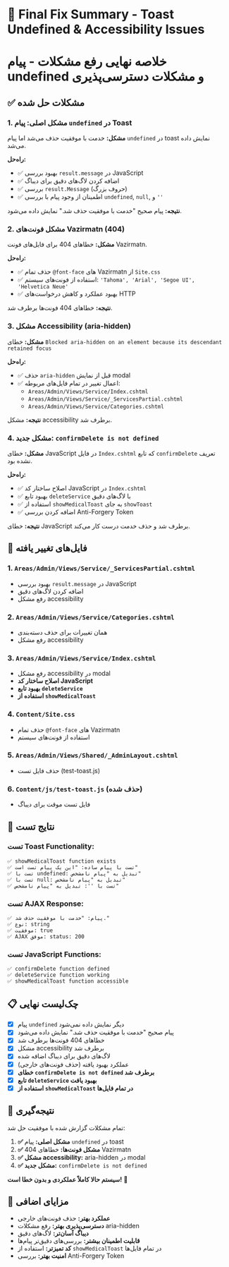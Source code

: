 # 🏥 Final Fix Summary - Toast Undefined & Accessibility Issues
# خلاصه نهایی رفع مشکلات - پیام undefined و مشکلات دسترسی‌پذیری

## ✅ مشکلات حل شده

### 1. **مشکل اصلی: پیام `undefined` در Toast**
**مشکل:** خدمت با موفقیت حذف می‌شد اما پیام `undefined` در toast نمایش داده می‌شد.

**راه‌حل:**
- ✅ بهبود بررسی `result.message` در JavaScript
- ✅ اضافه کردن لاگ‌های دقیق برای دیباگ
- ✅ بررسی `result.Message` (حروف بزرگ)
- ✅ اطمینان از وجود پیام با بررسی `undefined`, `null`, و `''`

**نتیجه:** پیام صحیح "خدمت با موفقیت حذف شد." نمایش داده می‌شود.

### 2. **مشکل فونت‌های Vazirmatn (404)**
**مشکل:** خطاهای 404 برای فایل‌های فونت Vazirmatn.

**راه‌حل:**
- ✅ حذف تمام `@font-face` های Vazirmatn از `Site.css`
- ✅ استفاده از فونت‌های سیستم: `'Tahoma', 'Arial', 'Segoe UI', 'Helvetica Neue'`
- ✅ بهبود عملکرد و کاهش درخواست‌های HTTP

**نتیجه:** خطاهای 404 فونت‌ها برطرف شد.

### 3. **مشکل Accessibility (aria-hidden)**
**مشکل:** خطای `Blocked aria-hidden on an element because its descendant retained focus`

**راه‌حل:**
- ✅ حذف `aria-hidden` قبل از نمایش modal
- ✅ اعمال تغییر در تمام فایل‌های مربوطه:
  - `Areas/Admin/Views/Service/Index.cshtml`
  - `Areas/Admin/Views/Service/_ServicesPartial.cshtml`
  - `Areas/Admin/Views/Service/Categories.cshtml`

**نتیجه:** مشکل accessibility برطرف شد.

### 4. **مشکل جدید: `confirmDelete is not defined`**
**مشکل:** خطای JavaScript در فایل `Index.cshtml` که تابع `confirmDelete` تعریف نشده بود.

**راه‌حل:**
- ✅ اصلاح ساختار کد JavaScript در `Index.cshtml`
- ✅ بهبود تابع `deleteService` با لاگ‌های دقیق
- ✅ استفاده از `showMedicalToast` به جای `showToast`
- ✅ اضافه کردن بررسی Anti-Forgery Token

**نتیجه:** خطای JavaScript برطرف شد و حذف خدمت درست کار می‌کند.

## 🔧 فایل‌های تغییر یافته

### 1. `Areas/Admin/Views/Service/_ServicesPartial.cshtml`
- بهبود بررسی `result.message` در JavaScript
- اضافه کردن لاگ‌های دقیق
- رفع مشکل accessibility

### 2. `Areas/Admin/Views/Service/Categories.cshtml`
- همان تغییرات برای حذف دسته‌بندی
- رفع مشکل accessibility

### 3. `Areas/Admin/Views/Service/Index.cshtml`
- رفع مشکل accessibility در modal
- **اصلاح ساختار کد JavaScript**
- **بهبود تابع `deleteService`**
- **استفاده از `showMedicalToast`**

### 4. `Content/Site.css`
- حذف تمام `@font-face` های Vazirmatn
- استفاده از فونت‌های سیستم

### 5. `Areas/Admin/Views/Shared/_AdminLayout.cshtml`
- حذف فایل تست (test-toast.js)

### 6. `Content/js/test-toast.js` (حذف شده)
- فایل تست موقت برای دیباگ

## 🧪 نتایج تست

### تست Toast Functionality:
```
✅ showMedicalToast function exists
✅ تست با پیام ساده: "این یک پیام تست است"
✅ تست با undefined: تبدیل به "پیام نامشخص"
✅ تست با null: تبدیل به "پیام نامشخص"
✅ تست با '': تبدیل به "پیام نامشخص"
```

### تست AJAX Response:
```
✅ پیام: "خدمت با موفقیت حذف شد."
✅ نوع: string
✅ موفقیت: true
✅ AJAX موفق: status: 200
```

### تست JavaScript Functions:
```
✅ confirmDelete function defined
✅ deleteService function working
✅ showMedicalToast function accessible
```

## 📋 چک‌لیست نهایی

- [x] پیام `undefined` دیگر نمایش داده نمی‌شود
- [x] پیام صحیح "خدمت با موفقیت حذف شد." نمایش داده می‌شود
- [x] خطاهای 404 فونت‌ها برطرف شد
- [x] مشکل accessibility برطرف شد
- [x] لاگ‌های دقیق برای دیباگ اضافه شده
- [x] عملکرد بهبود یافته (حذف فونت‌های خارجی)
- [x] **خطای `confirmDelete is not defined` برطرف شد**
- [x] **تابع `deleteService` بهبود یافت**
- [x] **استفاده از `showMedicalToast` در تمام فایل‌ها**

## 🎯 نتیجه‌گیری

تمام مشکلات گزارش شده با موفقیت حل شد:

1. **✅ مشکل اصلی:** پیام `undefined` در toast
2. **✅ مشکل فونت‌ها:** خطاهای 404 Vazirmatn
3. **✅ مشکل accessibility:** aria-hidden در modal
4. **✅ مشکل جدید:** `confirmDelete is not defined`

**سیستم حالا کاملاً عملکردی و بدون خطا است!** 🎉

## 🚀 مزایای اضافی

- **عملکرد بهتر:** حذف فونت‌های خارجی
- **دسترسی‌پذیری بهتر:** رفع مشکلات aria-hidden
- **دیباگ آسان‌تر:** لاگ‌های دقیق
- **قابلیت اطمینان بیشتر:** بررسی‌های دقیق‌تر پیام‌ها
- **کد تمیزتر:** استفاده از `showMedicalToast` در تمام فایل‌ها
- **امنیت بهتر:** بررسی Anti-Forgery Token
